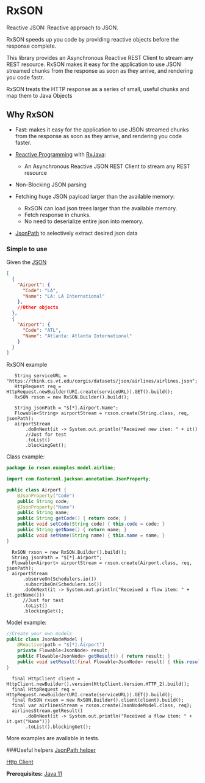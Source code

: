 # RxSON
Reactive JSON: Reactive approach to JSON.

 RxSON speeds up you code by providing reactive objects before the response complete.
 
 This library provides an Asynchronous Reactive REST Client to stream any REST resource.
 RxSON makes it easy for the application to use JSON streamed chunks from the response as soon as they arrive, and rendering you code fastr.

 RxSON treats the HTTP response as a series of small, useful chunks and map them to Java Objects
 
## Why RxSON

- Fast:
makes it easy for the application to use JSON streamed chunks
from the response as soon as they arrive, and rendering you code faster.
- [Reactive Programming](http://www.reactive-streams.org/) with [RxJava](https://github.com/ReactiveX/RxJava):
    * An Asynchronous Reactive JSON REST Client to stream any REST resource
- Non-Blocking JSON parsing
- Fetching huge JSON payload larger than the available memory:
   * RxSON can load json trees larger than the available memory.
   * Fetch response in chunks.
   * No need to deserialize entire json into memory.
    
- [JsonPath](https://github.com/json-path/JsonPath) to selectively extract desired json data 

### Simple to use
Given the [JSON](https://think.cs.vt.edu/corgis/datasets/json/airlines/airlines.json)
```json
[
  {
    "Airport": {
      "Code": "LA",
      "Name": "LA: LA International"
    },
    //Other objects
  },
  {
    "Airport": {
      "Code": "ATL",
      "Name": "Atlanta: Atlanta International"
    }
  }
]
```

RxSON example
```
   String serviceURL = "https://think.cs.vt.edu/corgis/datasets/json/airlines/airlines.json";
   HttpRequest req = HttpRequest.newBuilder(URI.create(serviceURL)).GET().build();
   RxSON rxson = new RxSON.Builder().build();

   String jsonPath = "$[*].Airport.Name";
   Flowable<String> airportStream = rxson.create(String.class, req, jsonPath);
   airportStream
       .doOnNext(it -> System.out.println("Received new item: " + it))
       //Just for test
       .toList()
       .blockingGet();
```

Class example:

```java
package io.rxson.examples.model.airline;

import com.fasterxml.jackson.annotation.JsonProperty;

public class Airport {
    @JsonProperty("Code")
    public String code;
    @JsonProperty("Name")
    public String name;
    public String getCode() { return code; }
    public void setCode(String code) { this.code = code; }
    public String getName() { return name; }
    public void setName(String name) { this.name = name; }
}
```

```
  RxSON rxson = new RxSON.Builder().build();
  String jsonPath = "$[*].Airport";
  Flowable<Airport> airportStream = rxson.create(Airport.class, req, jsonPath);
  airportStream
      .observeOn(Schedulers.io())
      .subscribeOn(Schedulers.io())
      .doOnNext(it -> System.out.println("Received a flow item: " + it.getName()))
      //Just for test
      .toList()
      .blockingGet();
```

Model example:

```java
//Create your own models
public class JsonNodeModel {
    @Reactive(path = "$[*].Airport")
    private Flowable<JsonNode> result;
    public Flowable<JsonNode> getResult() { return result; }
    public void setResult(final Flowable<JsonNode> result) { this.result = result; }
}
```
```
  final HttpClient client = HttpClient.newBuilder().version(HttpClient.Version.HTTP_2).build();
  final HttpRequest req = HttpRequest.newBuilder(URI.create(serviceURL)).GET().build();
  final RxSON rxson = new RxSON.Builder().client(client).build();
  final var airlinesStream = rxson.create(JsonNodeModel.class, req);
  airlinesStream.getResult()
       .doOnNext(it -> System.out.println("Received a flow item: " + it.get("Name")))
       .toList().blockingGet();
```

More examples are available in tests.

###Useful helpers
[JsonPath helper](http://jsonpath.herokuapp.com/?path=$.store.book[*].author)

[Http Client](https://docs.oracle.com/en/java/javase/11/docs/api/java.net.http/java/net/http/HttpClient.html)

 **Prerequisites:** [Java 11](https://www.oracle.com/java/technologies/javase-jdk11-downloads.html)